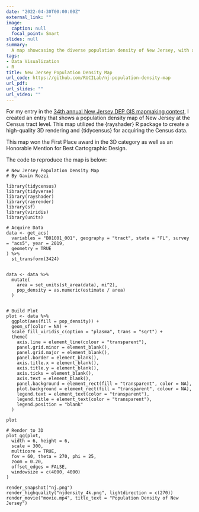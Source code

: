 ```yaml
---
date: "2022-04-30T00:00:00Z"
external_link: ""
image:
  caption: null
  focal_point: Smart
slides: null
summary: 
  A map showcasing the diverse population density of New Jersey, with a 3D-printed component
tags:
- Data Visualization
- R
title: New Jersey Population Density Map
url_code: https://github.com/RUCILab/nj-population-density-map
url_pdf: 
url_slides: ""
url_video: ""
---
```


For my entry in the [34th annual New Jersey DEP GIS mapmaking contest](https://storymaps.arcgis.com/stories/61ac4508a31442fa92bd9316de1b1848), I created an entry that shows a population density map of New Jersey at the Census tract level. This map utilized the {rayshader} R package to create a high-quality 3D rendering and {tidycensus} for acquiring the Census data.

This map won the First Place award in the 3D category as well as an Honorable Mention for Best Cartographic Design.

The code to reproduce the map is below:

```{R}
# New Jersey Population Density Map
# By Gavin Rozzi

library(tidycensus)
library(tidyverse)
library(rayshader)
library(rayrender)
library(sf)
library(viridis)
library(units)

# Acquire Data
data <- get_acs(
  variables = "B01001_001", geography = "tract", state = "FL", survey = "acs5", year = 2019,
  geometry = TRUE
) %>%
  st_transform(3424)


data <- data %>%
  mutate(
    area = set_units(st_area(data), mi^2),
    pop_density = as.numeric(estimate / area)
  )


# Build Plot
plot <- data %>%
  ggplot(aes(fill = pop_density)) +
  geom_sf(color = NA) +
  scale_fill_viridis_c(option = "plasma", trans = "sqrt") +
  theme(
    axis.line = element_line(colour = "transparent"),
    panel.grid.minor = element_blank(),
    panel.grid.major = element_blank(),
    panel.border = element_blank(),
    axis.title.x = element_blank(),
    axis.title.y = element_blank(),
    axis.ticks = element_blank(),
    axis.text = element_blank(),
    panel.background = element_rect(fill = "transparent", color = NA),
    plot.background = element_rect(fill = "transparent", colour = NA),
    legend.text = element_text(color = "transparent"),
    legend.title = element_text(color = "transparent"),
    legend.position = "blank"
  )

plot

# Render to 3D
plot_gg(plot,
  width = 6, height = 6,
  scale = 300,
  multicore = TRUE,
  fov = 60, theta = 270, phi = 25,
  zoom = 0.20,
  offset_edges = FALSE,
  windowsize = c(4000, 4000)
)

render_snapshot("nj.png")
render_highquality("njdensity_4k.png", lightdirection = c(270))
render_movie("movie.mp4", title_text = "Population Density of New Jersey")

```